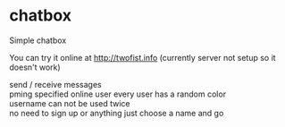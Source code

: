 # chatbox
Simple chatbox

You can try it online at http://twofist.info (currently server not setup so it doesn't work)

send / receive messages  
pming specified online user
every user has a random color  
username can not be used twice  
no need to sign up or anything just choose a name and go
